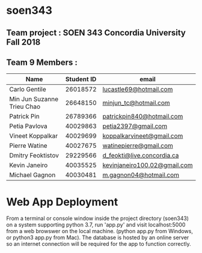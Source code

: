 # soen343
## Team project : SOEN 343 Concordia University Fall 2018

## Team 9 Members :

Name|Student ID| email
---|---|---
Carlo Gentile | 26018572 | lucastle69@hotmail.com
Min Jun Suzanne Trieu Chao | 26648150 | minjun_tc@hotmail.com
Patrick Pin | 26789366 | patrickpin840@hotmail.com
Petia Pavlova | 40029863  | petia2397@gmail.com
Vineet Koppalkar | 40029699 | koppalkarvineet@gmail.com
Pierre Watine | 40027675 | watinepierre@gmail.com
Dmitry Feoktistov | 29229566 | d_feokti@live.concordia.ca
Kevin Janeiro | 40035525 | kevinjaneiro100.02@gmail.com
Michael Gagnon | 40030481 | m.gagnon04@hotmail.com

# Web App Deployment 

From a terminal or console window inside the project directory (soen343) on a system supporting python 3.7, run 'app.py' and visit localhost:5000 from a web browswer on the local machine. (python app.py from Windows, or python3 app.py from Mac). The database is hosted by an online server so an internet connection will be required for the app to function correctly.  
